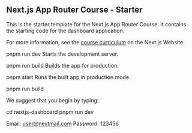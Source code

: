 ## Next.js App Router Course - Starter

This is the starter template for the Next.js App Router Course. It contains the starting code for the dashboard application.

For more information, see the [course curriculum](https://nextjs.org/learn) on the Next.js Website.

pnpm run dev
Starts the development server.

pnpm run build
Builds the app for production.

pnpm start
Runs the built app in production mode.

pnpm run build

We suggest that you begin by typing:

cd nextjs-dashboard
pnpm run dev

Email: user@nextmail.com
Password: 123456


